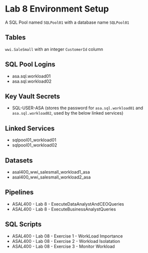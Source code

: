 # Lab 8 Environment Setup

A SQL Pool named `SQLPool01` with a database name `SQLPool01`

## Tables
`wwi.SaleSmall` with an integer `CustomerId` column

## SQL Pool Logins
* asa.sql.workload01
* asa.sql.workload02

## Key Vault Secrets
* SQL-USER-ASA (stores the password for `asa.sql.workload01` and `asa.sql.workload02`, used by the below linked services)

## Linked Services
* sqlpool01_workload01
* sqlpool01_workload02

## Datasets
* asal400_wwi_salesmall_workload1_asa
* asal400_wwi_salesmall_workload2_asa

## Pipelines
* ASAL400 - Lab 8 - ExecuteDataAnalystAndCEOQueries
* ASAL400 - Lab 8 - ExecuteBusinessAnalystQueries

## SQL Scripts
* ASAL400 - Lab 08 - Exercise 1 - WorkLoad Importance
* ASAL400 - Lab 08 - Exercise 2 - Workload Isolatation
* ASAL400 - Lab 08 - Exercise 3 - Monitor Workload
